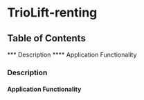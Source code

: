 # TrioLift-renting

## Table of Contents
*** Description
**** Application Functionality

### Description



#### Application Functionality






